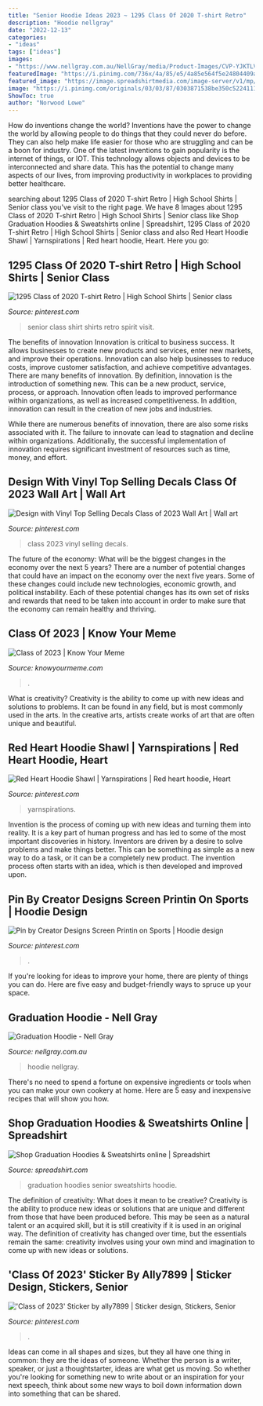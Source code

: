```yaml
---
title: "Senior Hoodie Ideas 2023 ~ 1295 Class Of 2020 T-shirt Retro"
description: "Hoodie nellgray"
date: "2022-12-13"
categories:
- "ideas"
tags: ["ideas"]
images:
- "https://www.nellgray.com.au/NellGray/media/Product-Images/CVP-YJKTLV-Leavers-Jacket.jpg"
featuredImage: "https://i.pinimg.com/736x/4a/85/e5/4a85e564f5e24804409a045c894f30fb.jpg"
featured_image: "https://image.spreadshirtmedia.com/image-server/v1/mp/products/T20A251MPA18PT17X26Y53D1005527498S99Cx000000:xD31818/views/1,width=378,height=378,appearanceId=251,backgroundColor=E8E8E8,version=1491288894/senior-2019-mens-premium-hoodie.jpg"
image: "https://i.pinimg.com/originals/03/03/87/0303871538be350c5224111be890abd2.jpg"
ShowToc: true
author: "Norwood Lowe"
---
```



How do inventions change the world?
Inventions have the power to change the world by allowing people to do things that they could never do before. They can also help make life easier for those who are struggling and can be a boon for industry. One of the latest inventions to gain popularity is the internet of things, or IOT. This technology allows objects and devices to be interconnected and share data. This has the potential to change many aspects of our lives, from improving productivity in workplaces to providing better healthcare.

	

		
searching about 1295 Class of 2020 T-shirt Retro | High School Shirts | Senior class you've visit to the right page. We have 8 Images about 1295 Class of 2020 T-shirt Retro | High School Shirts | Senior class like Shop Graduation Hoodies &amp; Sweatshirts online | Spreadshirt, 1295 Class of 2020 T-shirt Retro | High School Shirts | Senior class and also Red Heart Hoodie Shawl | Yarnspirations | Red heart hoodie, Heart. Here you go:
		
    
## 1295 Class Of 2020 T-shirt Retro | High School Shirts | Senior Class

<img loading=lazy src="https://i.pinimg.com/736x/4a/85/e5/4a85e564f5e24804409a045c894f30fb.jpg" onerror="this.onerror=null;this.src='https://tse2.mm.bing.net/th?id=OIP.AYME7tFA99Cykl3wK8YhbQHaIZ&amp;pid=15.1';" alt="1295 Class of 2020 T-shirt Retro | High School Shirts | Senior class">

_Source: pinterest.com_

>senior class shirt shirts retro spirit visit. 

	

The benefits of innovation
Innovation is critical to business success. It allows businesses to create new products and services, enter new markets, and improve their operations. Innovation can also help businesses to reduce costs, improve customer satisfaction, and achieve competitive advantages.
There are many benefits of innovation. By definition, innovation is the introduction of something new. This can be a new product, service, process, or approach. Innovation often leads to improved performance within organizations, as well as increased competitiveness. In addition, innovation can result in the creation of new jobs and industries.

While there are numerous benefits of innovation, there are also some risks associated with it. The failure to innovate can lead to stagnation and decline within organizations. Additionally, the successful implementation of innovation requires significant investment of resources such as time, money, and effort.

    
## Design With Vinyl Top Selling Decals Class Of 2023 Wall Art | Wall Art

<img loading=lazy src="https://i.pinimg.com/originals/0f/e0/88/0fe08834a229a194a252c9c38f187c0e.jpg" onerror="this.onerror=null;this.src='https://tse3.mm.bing.net/th?id=OIP.by7Tg6dAUiaFFI8uR7_S4gHaG1&amp;pid=15.1';" alt="Design with Vinyl Top Selling Decals Class of 2023 Wall Art | Wall art">

_Source: pinterest.com_

>class 2023 vinyl selling decals. 

	

The future of the economy: What will be the biggest changes in the economy over the next 5 years?
There are a number of potential changes that could have an impact on the economy over the next five years. Some of these changes could include new technologies, economic growth, and political instability. Each of these potential changes has its own set of risks and rewards that need to be taken into account in order to make sure that the economy can remain healthy and thriving.

    
## Class Of 2023 | Know Your Meme

<img loading=lazy src="https://i.kym-cdn.com/entries/icons/facebook/000/031/565/tempsnip.jpg" onerror="this.onerror=null;this.src='https://tse3.mm.bing.net/th?id=OIP.DLkiJNuH6v7--6i5Dk1xzAHaEK&amp;pid=15.1';" alt="Class of 2023 | Know Your Meme">

_Source: knowyourmeme.com_

>. 

	

What is creativity?
Creativity is the ability to come up with new ideas and solutions to problems. It can be found in any field, but is most commonly used in the arts. In the creative arts, artists create works of art that are often unique and beautiful.

    
## Red Heart Hoodie Shawl | Yarnspirations | Red Heart Hoodie, Heart

<img loading=lazy src="https://i.pinimg.com/originals/03/03/87/0303871538be350c5224111be890abd2.jpg" onerror="this.onerror=null;this.src='https://tse3.mm.bing.net/th?id=OIP.G-38L3Q51mpMUAl1sfUjdQHaHa&amp;pid=15.1';" alt="Red Heart Hoodie Shawl | Yarnspirations | Red heart hoodie, Heart">

_Source: pinterest.com_

>yarnspirations. 

	

Invention is the process of coming up with new ideas and turning them into reality. It is a key part of human progress and has led to some of the most important discoveries in history. Inventors are driven by a desire to solve problems and make things better. This can be something as simple as a new way to do a task, or it can be a completely new product. The invention process often starts with an idea, which is then developed and improved upon.

    
## Pin By Creator Designs Screen Printin On Sports | Hoodie Design

<img loading=lazy src="https://i.pinimg.com/originals/5f/37/92/5f37924e25511e49834767733f7133e1.jpg" onerror="this.onerror=null;this.src='https://tse2.mm.bing.net/th?id=OIP.c_ElJS_NLh2dZZ85WG9z5wHaJA&amp;pid=15.1';" alt="Pin by Creator Designs Screen Printin on Sports | Hoodie design">

_Source: pinterest.com_

>. 

	

If you're looking for ideas to improve your home, there are plenty of things you can do. Here are five easy and budget-friendly ways to spruce up your space.

    
## Graduation Hoodie - Nell Gray

<img loading=lazy src="https://www.nellgray.com.au/NellGray/media/Product-Images/CVP-YJKTLV-Leavers-Jacket.jpg" onerror="this.onerror=null;this.src='https://tse4.mm.bing.net/th?id=OIP.d77_N0FYdydBVKlUyGgbigHaHa&amp;pid=15.1';" alt="Graduation Hoodie - Nell Gray">

_Source: nellgray.com.au_

>hoodie nellgray. 

	

There's no need to spend a fortune on expensive ingredients or tools when you can make your own cookery at home. Here are 5 easy and inexpensive recipes that will show you how.

    
## Shop Graduation Hoodies &amp; Sweatshirts Online | Spreadshirt

<img loading=lazy src="https://image.spreadshirtmedia.com/image-server/v1/mp/products/T20A251MPA18PT17X26Y53D1005527498S99Cx000000:xD31818/views/1,width=378,height=378,appearanceId=251,backgroundColor=E8E8E8,version=1491288894/senior-2019-mens-premium-hoodie.jpg" onerror="this.onerror=null;this.src='https://tse2.mm.bing.net/th?id=OIP.UoRXg-98gpLclFihkC29hwAAAA&amp;pid=15.1';" alt="Shop Graduation Hoodies &amp; Sweatshirts online | Spreadshirt">

_Source: spreadshirt.com_

>graduation hoodies senior sweatshirts hoodie. 

	

The definition of creativity: What does it mean to be creative?
Creativity is the ability to produce new ideas or solutions that are unique and different from those that have been produced before. This may be seen as a natural talent or an acquired skill, but it is still creativity if it is used in an original way. The definition of creativity has changed over time, but the essentials remain the same: creativity involves using your own mind and imagination to come up with new ideas or solutions.

    
## &#039;Class Of 2023&#039; Sticker By Ally7899 | Sticker Design, Stickers, Senior

<img loading=lazy src="https://i.pinimg.com/736x/67/8b/19/678b19ccb8a131b7f9f76ccb8d314879.jpg" onerror="this.onerror=null;this.src='https://tse3.mm.bing.net/th?id=OIP.9evAUsJGgaKyqD0OOUVFvwAAAA&amp;pid=15.1';" alt="&#039;Class of 2023&#039; Sticker by ally7899 | Sticker design, Stickers, Senior">

_Source: pinterest.com_

>. 

	

Ideas can come in all shapes and sizes, but they all have one thing in common: they are the ideas of someone. Whether the person is a writer, speaker, or just a thoughtstarter, ideas are what get us moving. So whether you're looking for something new to write about or an inspiration for your next speech, think about some new ways to boil down information down into something that can be shared.

